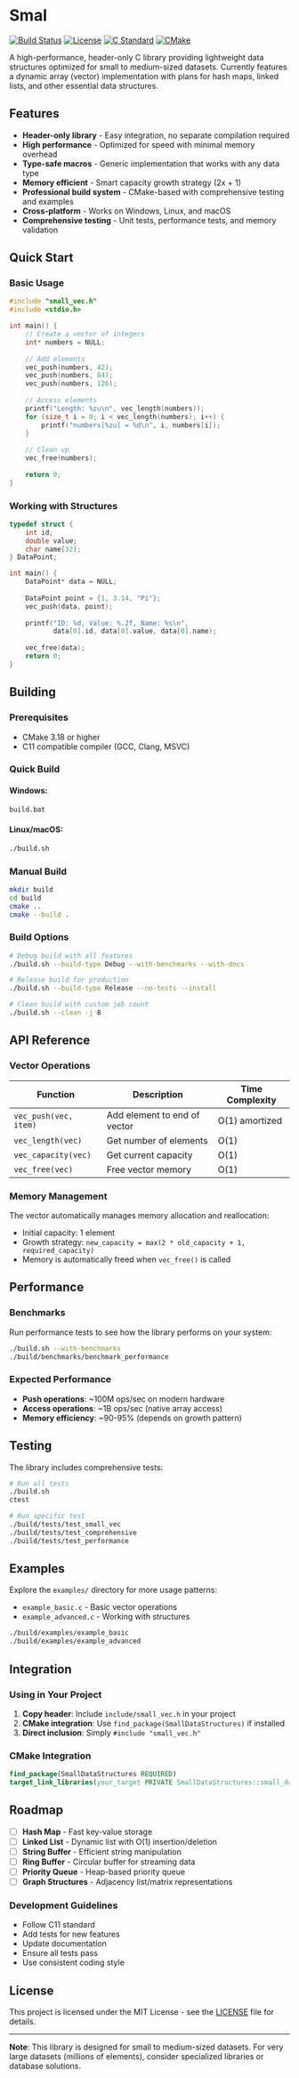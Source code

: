 # Smal

[![Build Status](https://img.shields.io/badge/build-passing-brightgreen)](https://github.com/yourusername/SmallDataStructures)
[![License](https://img.shields.io/badge/license-MIT-blue.svg)](LICENSE)
[![C Standard](https://img.shields.io/badge/C-C11-blue.svg)](https://en.wikipedia.org/wiki/C11_(C_standard_revision))
[![CMake](https://img.shields.io/badge/CMake-3.18%2B-blue.svg)](https://cmake.org/)

A high-performance, header-only C library providing lightweight data structures optimized for small to medium-sized datasets. Currently features a dynamic array (vector) implementation with plans for hash maps, linked lists, and other essential data structures.

## Features

- **Header-only library** - Easy integration, no separate compilation required
- **High performance** - Optimized for speed with minimal memory overhead
- **Type-safe macros** - Generic implementation that works with any data type
- **Memory efficient** - Smart capacity growth strategy (2x + 1)
- **Professional build system** - CMake-based with comprehensive testing and examples
- **Cross-platform** - Works on Windows, Linux, and macOS
- **Comprehensive testing** - Unit tests, performance tests, and memory validation

## Quick Start

### Basic Usage

```c
#include "small_vec.h"
#include <stdio.h>

int main() {
    // Create a vector of integers
    int* numbers = NULL;
    
    // Add elements
    vec_push(numbers, 42);
    vec_push(numbers, 84);
    vec_push(numbers, 126);
    
    // Access elements
    printf("Length: %zu\n", vec_length(numbers));
    for (size_t i = 0; i < vec_length(numbers); i++) {
        printf("numbers[%zu] = %d\n", i, numbers[i]);
    }
    
    // Clean up
    vec_free(numbers);
    
    return 0;
}
```

### Working with Structures

```c
typedef struct {
    int id;
    double value;
    char name[32];
} DataPoint;

int main() {
    DataPoint* data = NULL;
    
    DataPoint point = {1, 3.14, "Pi"};
    vec_push(data, point);
    
    printf("ID: %d, Value: %.2f, Name: %s\n", 
           data[0].id, data[0].value, data[0].name);
    
    vec_free(data);
    return 0;
}
```

## Building

### Prerequisites

- CMake 3.18 or higher
- C11 compatible compiler (GCC, Clang, MSVC)

### Quick Build

#### Windows:
```cmd
build.bat
```

#### Linux/macOS:
```bash
./build.sh
```

### Manual Build

```bash
mkdir build
cd build
cmake ..
cmake --build .
```

### Build Options

```bash
# Debug build with all features
./build.sh --build-type Debug --with-benchmarks --with-docs

# Release build for production
./build.sh --build-type Release --no-tests --install

# Clean build with custom job count
./build.sh --clean -j 8
```

## API Reference

### Vector Operations

| Function | Description | Time Complexity |
|----------|-------------|-----------------|
| `vec_push(vec, item)` | Add element to end of vector | O(1) amortized |
| `vec_length(vec)` | Get number of elements | O(1) |
| `vec_capacity(vec)` | Get current capacity | O(1) |
| `vec_free(vec)` | Free vector memory | O(1) |

### Memory Management

The vector automatically manages memory allocation and reallocation:
- Initial capacity: 1 element
- Growth strategy: `new_capacity = max(2 * old_capacity + 1, required_capacity)`
- Memory is automatically freed when `vec_free()` is called

## Performance

### Benchmarks

Run performance tests to see how the library performs on your system:

```bash
./build.sh --with-benchmarks
./build/benchmarks/benchmark_performance
```

### Expected Performance

- **Push operations**: ~100M ops/sec on modern hardware
- **Access operations**: ~1B ops/sec (native array access)
- **Memory efficiency**: ~90-95% (depends on growth pattern)

## Testing

The library includes comprehensive tests:

```bash
# Run all tests
./build.sh
ctest

# Run specific test
./build/tests/test_small_vec
./build/tests/test_comprehensive
./build/tests/test_performance
```

## Examples

Explore the `examples/` directory for more usage patterns:

- `example_basic.c` - Basic vector operations
- `example_advanced.c` - Working with structures

```bash
./build/examples/example_basic
./build/examples/example_advanced
```

## Integration

### Using in Your Project

1. **Copy header**: Include `include/small_vec.h` in your project
2. **CMake integration**: Use `find_package(SmallDataStructures)` if installed
3. **Direct inclusion**: Simply `#include "small_vec.h"`

### CMake Integration

```cmake
find_package(SmallDataStructures REQUIRED)
target_link_libraries(your_target PRIVATE SmallDataStructures::small_data_structures)
```

## Roadmap

- [ ] **Hash Map** - Fast key-value storage
- [ ] **Linked List** - Dynamic list with O(1) insertion/deletion
- [ ] **String Buffer** - Efficient string manipulation
- [ ] **Ring Buffer** - Circular buffer for streaming data
- [ ] **Priority Queue** - Heap-based priority queue
- [ ] **Graph Structures** - Adjacency list/matrix representations

### Development Guidelines

- Follow C11 standard
- Add tests for new features
- Update documentation
- Ensure all tests pass
- Use consistent coding style

## License

This project is licensed under the MIT License - see the [LICENSE](LICENSE) file for details.

---

**Note**: This library is designed for small to medium-sized datasets. For very large datasets (millions of elements), consider specialized libraries or database solutions.